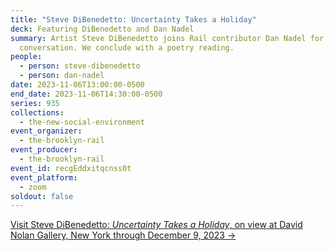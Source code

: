 ```yaml
---
title: "Steve DiBenedetto: Uncertainty Takes a Holiday"
deck: Featuring DiBenedetto and Dan Nadel
summary: Artist Steve DiBenedetto joins Rail contributor Dan Nadel for a
  conversation. We conclude with a poetry reading.
people:
  - person: steve-dibenedetto
  - person: dan-nadel
date: 2023-11-06T13:00:00-0500
end_date: 2023-11-06T14:30:00-0500
series: 935
collections:
  - the-new-social-environment
event_organizer:
  - the-brooklyn-rail
event_producer:
  - the-brooklyn-rail
event_id: recgEddxitqcnss0t
event_platform:
  - zoom
soldout: false
---
```

[V﻿isit Steve DiBenedetto: *Uncertainty Takes a Holiday*, on view at David Nolan Gallery, New York through December 9, 2023 →](https://www.davidnolangallery.com/exhibitions/steve-dibenedetto-uncertainty-takes-a-holiday)